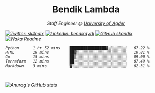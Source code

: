 <h1 align="center"> Bendik Lambda </h1>
<p align="center"><em>Staff Engineer @ <a href="http://www.uia.no">University of Agder</a></p>



[![Twitter: sk4ndix](https://img.shields.io/twitter/follow/sk4ndix?style=social)](https://twitter.com/sk4ndix)
[![Linkedin: bendikdyrli](https://img.shields.io/badge/-bendikdyrli-blue?style=flat-square&logo=Linkedin&logoColor=white&link=https://www.linkedin.com/in/bendikdyrli/)](https://www.linkedin.com/in/bendikdyrli/)
[![GitHub skandix](https://img.shields.io/github/followers/skandix?label=follow&style=social)](https://github.com/skandix)
![Waka Readme](https://github.com/skandix/skandix/workflows/Waka%20Readme/badge.svg)


<!--START_SECTION:waka-->
```text
Python      1 hr 52 mins    ████████████████▓░░░░░░░░   67.22 % 
HTML        18 mins         ██▓░░░░░░░░░░░░░░░░░░░░░░   10.81 % 
Go          15 mins         ██▒░░░░░░░░░░░░░░░░░░░░░░   09.00 % 
Terraform   12 mins         ██░░░░░░░░░░░░░░░░░░░░░░░   07.49 % 
Markdown    3 mins          ▓░░░░░░░░░░░░░░░░░░░░░░░░   02.31 % 
```
<!--END_SECTION:waka-->

  <br>
  
![Anurag's GitHub stats](https://github-readme-stats.vercel.app/api?username=skandix&show_icons=true&theme=tokyonight)


